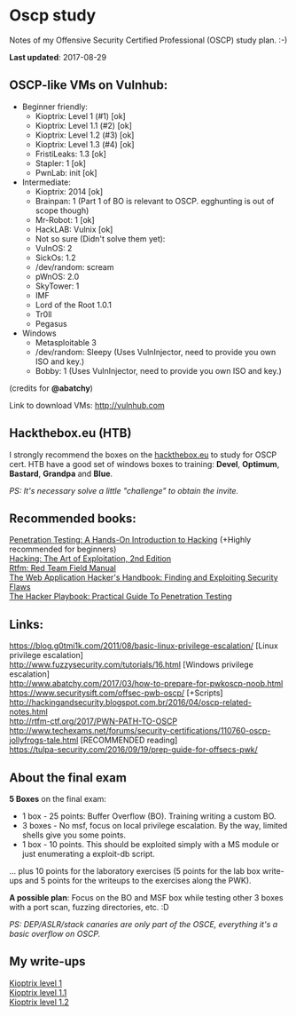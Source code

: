 # Oscp study

Notes of my Offensive Security Certified Professional (OSCP) study plan. :-)

**Last updated**: 2017-08-29

## OSCP-like VMs on Vulnhub:
- Beginner friendly:
	- Kioptrix: Level 1 (#1) [ok]
	- Kioptrix: Level 1.1 (#2) [ok]
	- Kioptrix: Level 1.2 (#3) [ok]
	- Kioptrix: Level 1.3 (#4) [ok]
	- FristiLeaks: 1.3 [ok]
	- Stapler: 1 [ok]
	- PwnLab: init [ok]
- Intermediate:
	- Kioptrix: 2014 [ok]
	- Brainpan: 1 (Part 1 of BO is relevant to OSCP. egghunting is out of scope though)
	- Mr-Robot: 1 [ok] 
	- HackLAB: Vulnix [ok]
 	- Not so sure (Didn't solve them yet):
	- VulnOS: 2
	- SickOs: 1.2
	- /dev/random: scream 
	- pWnOS: 2.0
	- SkyTower: 1 
	- IMF
	- Lord of the Root 1.0.1
	- Tr0ll
	- Pegasus
- Windows 
	- Metasploitable 3
	- /dev/random: Sleepy (Uses VulnInjector, need to provide you own ISO and key.)
	- Bobby: 1 (Uses VulnInjector, need to provide you own ISO and key.)

(credits for **@abatchy**)  
  
Link to download VMs: http://vulnhub.com

## Hackthebox.eu (HTB)

I strongly recommend the boxes on the <a href="http://hackthebox.eu"> hackthebox.eu</a> to study for OSCP cert. HTB have a good set of windows boxes to training: **Devel**, **Optimum**, **Bastard**, **Grandpa** and **Blue**. 

*PS: It's necessary solve a little "challenge" to obtain the invite.*  

## Recommended books:

<a href="https://www.amazon.com.br/Penetration-Testing-Hands-Introduction-Hacking/dp/1593275641">Penetration Testing: A Hands-On Introduction to Hacking</a> (+Highly recommended for beginners)  
<a href="https://www.amazon.com/Hacking-Art-Exploitation-Jon-Erickson/dp/1593271441/ref=sr_1_1?ie=UTF8&qid=1492297164&sr=8-1&keywords=hacking">Hacking: The Art of Exploitation, 2nd Edition</a>  
<a href="https://www.amazon.com/Rtfm-Red-Team-Field-Manual/dp/1494295504/ref=sr_1_2?ie=UTF8&qid=1492297153&sr=8-2&keywords=pentest">Rtfm: Red Team Field Manual</a>  
<a href="https://www.amazon.com/Web-Application-Hackers-Handbook-Exploiting/dp/1118026470/ref=sr_1_1?ie=UTF8&qid=1492297179&sr=8-1&keywords=the+web+application+hacker%27s+handbook">The Web Application Hacker's Handbook: Finding and Exploiting Security Flaws</a>  
<a href="https://www.amazon.com/Hacker-Playbook-Practical-Penetration-Testing-ebook/dp/B00J5S9OPU">The Hacker Playbook: Practical Guide To Penetration Testing</a>

## Links:

https://blog.g0tmi1k.com/2011/08/basic-linux-privilege-escalation/ [Linux privilege escalation]  
http://www.fuzzysecurity.com/tutorials/16.html [Windows privilege escalation]  
http://www.abatchy.com/2017/03/how-to-prepare-for-pwkoscp-noob.html  
https://www.securitysift.com/offsec-pwb-oscp/ [+Scripts]     
http://hackingandsecurity.blogspot.com.br/2016/04/oscp-related-notes.html  
http://rtfm-ctf.org/2017/PWN-PATH-TO-OSCP  
http://www.techexams.net/forums/security-certifications/110760-oscp-jollyfrogs-tale.html [RECOMMENDED reading]  
https://tulpa-security.com/2016/09/19/prep-guide-for-offsecs-pwk/

## About the final exam

**5 Boxes** on the final exam:  

- 1 box - 25 points: Buffer Overflow (BO). Training writing a custom BO.  
- 3 boxes - No msf, focus on local privilege escalation. By the way, limited shells give you some points.  
- 1 box - 10 points. This should be exploited simply with a MS module or just enumerating a exploit-db script.  

... plus 10 points for the laboratory exercises (5 points for the lab box write-ups and 5 points for the writeups to the exercises along the PWK).

**A possible plan**: Focus on the BO and MSF box while testing other 3 boxes with a port scan, fuzzing directories, etc. :D 

*PS: DEP/ASLR/stack canaries are only part of the OSCE, everything it's a basic overflow on OSCP.*

## My write-ups

<a href="https://ferreirasc.github.io/post/kioptrix_level_1/">Kioptrix level 1</a>  
<a href="https://ferreirasc.github.io/post/kioptrix_level_1_1/">Kioptrix level 1.1 </a>  
<a href="https://ferreirasc.github.io/post/kioptrix_level_1_2/">Kioptrix level 1.2 </a>  

